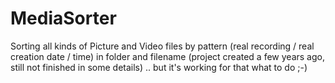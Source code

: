 # MediaSorter
Sorting all kinds of Picture and Video files by pattern (real recording / real creation date / time) in folder and filename (project created a few years ago, still not finished in some details) .. but it's working for that what to do ;-)
